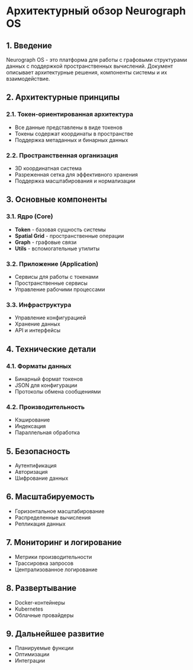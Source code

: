 # Архитектурный обзор Neurograph OS

## 1. Введение
Neurograph OS - это платформа для работы с графовыми структурами данных с поддержкой пространственных вычислений. Документ описывает архитектурные решения, компоненты системы и их взаимодействие.

## 2. Архитектурные принципы

### 2.1. Токен-ориентированная архитектура
- Все данные представлены в виде токенов
- Токены содержат координаты в пространстве
- Поддержка метаданных и бинарных данных

### 2.2. Пространственная организация
- 3D координатная система
- Разреженная сетка для эффективного хранения
- Поддержка масштабирования и нормализации

## 3. Основные компоненты

### 3.1. Ядро (Core)
- **Token** - базовая сущность системы
- **Spatial Grid** - пространственные операции
- **Graph** - графовые связи
- **Utils** - вспомогательные утилиты

### 3.2. Приложение (Application)
- Сервисы для работы с токенами
- Пространственные сервисы
- Управление рабочими процессами

### 3.3. Инфраструктура
- Управление конфигурацией
- Хранение данных
- API и интерфейсы

## 4. Технические детали

### 4.1. Форматы данных
- Бинарный формат токенов
- JSON для конфигурации
- Протоколы обмена сообщениями

### 4.2. Производительность
- Кэширование
- Индексация
- Параллельная обработка

## 5. Безопасность
- Аутентификация
- Авторизация
- Шифрование данных

## 6. Масштабируемость
- Горизонтальное масштабирование
- Распределенные вычисления
- Репликация данных

## 7. Мониторинг и логирование
- Метрики производительности
- Трассировка запросов
- Централизованное логирование

## 8. Развертывание
- Docker-контейнеры
- Kubernetes
- Облачные провайдеры

## 9. Дальнейшее развитие
- Планируемые функции
- Оптимизации
- Интеграции
